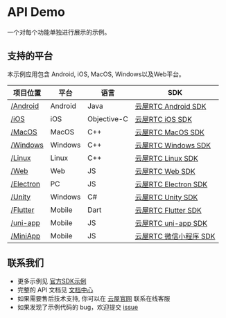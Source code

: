 # API Demo
一个对每个功能单独进行展示的示例。

## 支持的平台
本示例应用包含 Android, iOS, MacOS, Windows以及Web平台。

项目位置|平台|语言|SDK
---|---|---|---
[/Android](./Android)|Android|Java|[云屋RTC Android SDK](https://docs.cloudroom.com/sdk/document/intro/README?platform=Android)
[/iOS](./iOS)|iOS|Objective-C|[云屋RTC iOS SDK](https://docs.cloudroom.com/sdk/document/intro/README?platform=iOS)
[/MacOS](./macOS)|MacOS|C++|[云屋RTC MacOS SDK](https://docs.cloudroom.com/sdk/document/intro/README?platform=Linux)
[/Windows](./Windows)|Windows|C++|[云屋RTC Windows SDK](https://docs.cloudroom.com/sdk/document/intro/README?platform=Linux)
[/Linux](./Linux)|Linux|C++|[云屋RTC Linux SDK](https://docs.cloudroom.com/sdk/document/intro/README?platform=Linux)
[/Web](./Web)|Web|JS|[云屋RTC Web SDK](https://docs.cloudroom.com/sdk/document/intro/README?platform=Web)
[/Electron](./Electron)|PC|JS|[云屋RTC Electron SDK](https://docs.cloudroom.com/sdk/document/intro/README?platform=Electron)
[/Unity](./Unity)|Windows|C#|[云屋RTC Unity SDK](https://docs.cloudroom.com/sdk/document/intro/README?platform=Unity)
[/Flutter](./Flutter)|Mobile|Dart|[云屋RTC Flutter SDK](https://docs.cloudroom.com/sdk/document/intro/README?platform=Flutter)
[/uni-app](./uni-app)|Mobile|JS|[云屋RTC uni-app SDK](https://docs.cloudroom.com/sdk/document/intro/README?platform=uniapp)
[/MiniApp](./MiniApp)|Mobile|JS|[云屋RTC 微信小程序 SDK](https://docs.cloudroom.com/sdk/document/intro/README?platform=miniprogram)

## 联系我们
- 更多示例见 [官方SDK示例](https://github.com/cloudroomSDK)
- 完整的 API 文档见 [文档中心](https://docs.cloudroom.com/sdk/document/intro/README?platform=Web)
- 如果需要售后技术支持, 你可以在 [云屋官网](https://sdk.cloudroom.com) 联系在线客服
- 如果发现了示例代码的 bug，欢迎提交 [issue](https://github.com/cloudroomSDK/API-Demo/issues)
